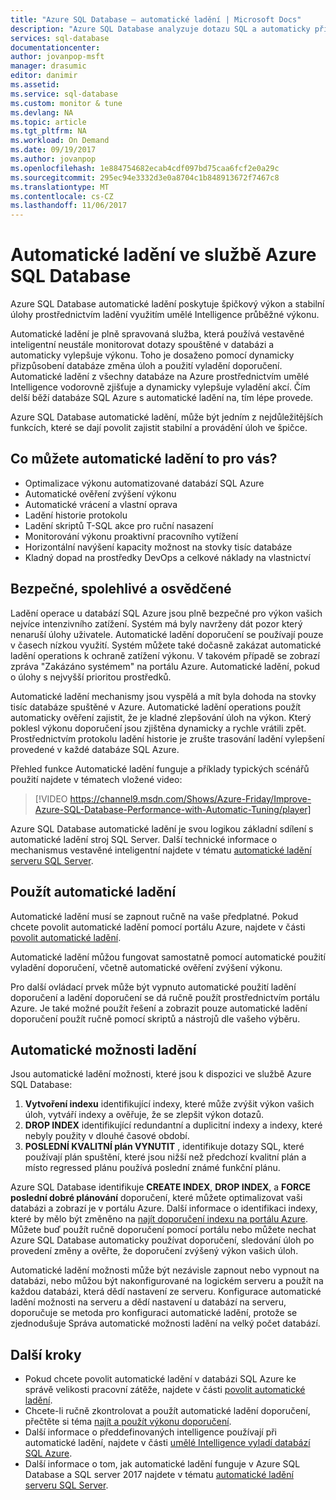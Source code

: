 ```yaml
---
title: "Azure SQL Database – automatické ladění | Microsoft Docs"
description: "Azure SQL Database analyzuje dotazu SQL a automaticky přizpůsobí zatížení uživatele."
services: sql-database
documentationcenter: 
author: jovanpop-msft
manager: drasumic
editor: danimir
ms.assetid: 
ms.service: sql-database
ms.custom: monitor & tune
ms.devlang: NA
ms.topic: article
ms.tgt_pltfrm: NA
ms.workload: On Demand
ms.date: 09/19/2017
ms.author: jovanpop
ms.openlocfilehash: 1e884754682ecab4cdf097bd75caa6fcf2e0a29c
ms.sourcegitcommit: 295ec94e3332d3e0a8704c1b848913672f7467c8
ms.translationtype: MT
ms.contentlocale: cs-CZ
ms.lasthandoff: 11/06/2017
---
```

# <a name="automatic-tuning-in-azure-sql-database"></a>Automatické ladění ve službě Azure SQL Database

Azure SQL Database automatické ladění poskytuje špičkový výkon a stabilní úlohy prostřednictvím ladění využitím umělé Intelligence průběžné výkonu.

Automatické ladění je plně spravovaná služba, která používá vestavěné inteligentní neustále monitorovat dotazy spouštěné v databázi a automaticky vylepšuje výkonu. Toho je dosaženo pomocí dynamicky přizpůsobení databáze změna úloh a použití vyladění doporučení. Automatické ladění z všechny databáze na Azure prostřednictvím umělé Intelligence vodorovně zjišťuje a dynamicky vylepšuje vyladění akcí. Čím delší běží databáze SQL Azure s automatické ladění na, tím lépe provede.

Azure SQL Database automatické ladění, může být jedním z nejdůležitějších funkcích, které se dají povolit zajistit stabilní a provádění úloh ve špičce.

## <a name="what-can-automatic-tuning-do-for-you"></a>Co můžete automatické ladění to pro vás?

- Optimalizace výkonu automatizované databází SQL Azure
- Automatické ověření zvýšení výkonu
- Automatické vrácení a vlastní oprava
- Ladění historie protokolu
- Ladění skriptů T-SQL akce pro ruční nasazení
- Monitorování výkonu proaktivní pracovního vytížení
- Horizontální navýšení kapacity možnost na stovky tisíc databáze
- Kladný dopad na prostředky DevOps a celkové náklady na vlastnictví

## <a name="safe-reliable-and-proven"></a>Bezpečné, spolehlivé a osvědčené

Ladění operace u databází SQL Azure jsou plně bezpečné pro výkon vašich nejvíce intenzivního zatížení. Systém má byly navrženy dát pozor který nenaruší úlohy uživatele. Automatické ladění doporučení se používají pouze v časech nízkou využití. Systém můžete také dočasně zakázat automatické ladění operations k ochraně zatížení výkonu. V takovém případě se zobrazí zpráva "Zakázáno systémem" na portálu Azure. Automatické ladění, pokud o úlohy s nejvyšší prioritou prostředků.

Automatické ladění mechanismy jsou vyspělá a mít byla dohoda na stovky tisíc databáze spuštěné v Azure. Automatické ladění operations použít automaticky ověření zajistit, že je kladné zlepšování úloh na výkon. Který poklesl výkonu doporučení jsou zjištěna dynamicky a rychle vrátili zpět. Prostřednictvím protokolu ladění historie je zrušte trasování ladění vylepšení provedené v každé databáze SQL Azure. 

Přehled funkce Automatické ladění funguje a příklady typických scénářů použití najdete v tématech vložené video:

> [!VIDEO https://channel9.msdn.com/Shows/Azure-Friday/Improve-Azure-SQL-Database-Performance-with-Automatic-Tuning/player]
>

Azure SQL Database automatické ladění je svou logikou základní sdílení s automatické ladění stroj SQL Server. Další technické informace o mechanismus vestavěné inteligentní najdete v tématu [automatické ladění serveru SQL Server](https://docs.microsoft.com/en-us/sql/relational-databases/automatic-tuning/automatic-tuning).

## <a name="use-automatic-tuning"></a>Použít automatické ladění

Automatické ladění musí se zapnout ručně na vaše předplatné. Pokud chcete povolit automatické ladění pomocí portálu Azure, najdete v části [povolit automatické ladění](sql-database-automatic-tuning-enable.md).

Automatické ladění můžou fungovat samostatně pomocí automatické použití vyladění doporučení, včetně automatické ověření zvýšení výkonu. 

Pro další ovládací prvek může být vypnuto automatické použití ladění doporučení a ladění doporučení se dá ručně použít prostřednictvím portálu Azure. Je také možné použít řešení a zobrazit pouze automatické ladění doporučení použít ručně pomocí skriptů a nástrojů dle vašeho výběru. 

## <a name="automatic-tuning-options"></a>Automatické možnosti ladění

Jsou automatické ladění možnosti, které jsou k dispozici ve službě Azure SQL Database:
 1. **Vytvoření indexu** identifikující indexy, které může zvýšit výkon vašich úloh, vytváří indexy a ověřuje, že se zlepšit výkon dotazů.
 2. **DROP INDEX** identifikující redundantní a duplicitní indexy a indexy, které nebyly použity v dlouhé časové období.
 3. **POSLEDNÍ KVALITNÍ plán VYNUTIT** , identifikuje dotazy SQL, které používají plán spuštění, které jsou nižší než předchozí kvalitní plán a místo regressed plánu používá poslední známé funkční plánu.

Azure SQL Database identifikuje **CREATE INDEX**, **DROP INDEX**, a **FORCE poslední dobré plánování** doporučení, které můžete optimalizovat vaši databázi a zobrazí je v portálu Azure. Další informace o identifikaci indexy, které by mělo být změněno na [najít doporučení indexu na portálu Azure](sql-database-advisor-portal.md). Můžete buď použít ručně doporučení pomocí portálu nebo můžete nechat Azure SQL Database automaticky používat doporučení, sledování úloh po provedení změny a ověřte, že doporučení zvýšený výkon vašich úloh.

Automatické ladění možnosti může být nezávisle zapnout nebo vypnout na databázi, nebo můžou být nakonfigurované na logickém serveru a použít na každou databázi, která dědí nastavení ze serveru. Konfigurace automatické ladění možnosti na serveru a dědí nastavení u databází na serveru, doporučuje se metoda pro konfiguraci automatické ladění, protože se zjednodušuje Správa automatické možnosti ladění na velký počet databází.

## <a name="next-steps"></a>Další kroky

- Pokud chcete povolit automatické ladění v databázi SQL Azure ke správě velikosti pracovní zátěže, najdete v části [povolit automatické ladění](sql-database-automatic-tuning-enable.md).
- Chcete-li ručně zkontrolovat a použít automatické ladění doporučení, přečtěte si téma [najít a použít výkonu doporučení](sql-database-advisor-portal.md).
- Další informace o předdefinovaných intelligence používají při automatické ladění, najdete v části [umělé Intelligence vyladí databází SQL Azure](https://azure.microsoft.com/blog/artificial-intelligence-tunes-azure-sql-databases/).
- Další informace o tom, jak automatické ladění funguje v Azure SQL Database a SQL server 2017 najdete v tématu [automatické ladění serveru SQL Server](https://docs.microsoft.com/en-us/sql/relational-databases/automatic-tuning/automatic-tuning).
